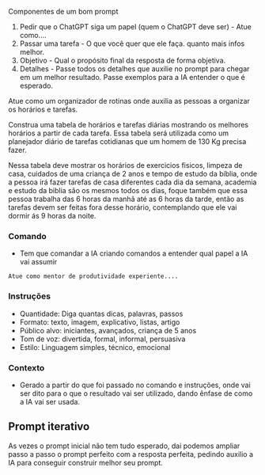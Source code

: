 Componentes de um bom prompt

1. Pedir que o ChatGPT siga um papel (quem o ChatGPT deve ser) - Atue como....
2. Passar uma tarefa - O que você quer que ele faça. quanto mais infos melhor.
3. Objetivo - Qual o propósito final da resposta de forma objetiva.
4. Detalhes - Passe todos os detalhes que auxilie no prompt para chegar em um melhor resultado. Passe exemplos para a IA entender o que é esperado.

Atue como um organizador de rotinas onde auxilia as pessoas a organizar os horários e tarefas. 

Construa uma tabela de horários e tarefas diárias mostrando os melhores horários a partir de cada tarefa. Essa tabela será utilizada como um planejador diário de tarefas cotidianas que um homem de 130 Kg precisa fazer. 

Nessa tabela deve mostrar os horários de exercicios fisicos, limpeza de casa, cuidados de uma criança de 2 anos e tempo de estudo da bíblia, onde a pessoa irá fazer tarefas de casa diferentes cada dia da semana, academia e estudo da biblia são os mesmos todos os dias, foque também que essa pessoa trabalha das 6 horas da manhã até as 6 horas da tarde, então as tarefas devem ser feitas fora desse horário, contemplando que ele vai dormir ás 9 horas da noite.

### Comando
- Tem que comandar a IA criando comandos a entender qual papel a IA vai assumir

```
Atue como mentor de produtividade experiente....
```
### Instruções
- Quantidade: Diga quantas dicas, palavras, passos
- Formato: texto, imagem, explicativo, listas, artigo
- Público alvo: iniciantes, avançados, criança de 5 anos
- Tom de voz: divertida, formal, informal, persuasiva
- Estilo: Linguagem simples, técnico, emocional

### Contexto
- Gerado a partir do que foi passado no comando e instruções, onde vai ser dito para o que o resultado vai ser utilizado, dando ênfase de como a IA vai ser usada.

## Prompt iterativo

As vezes o prompt inicial não tem tudo esperado, dai podemos ampliar passo a passo o prompt perfeito com a resposta perfeita, pedindo auxilio a IA para conseguir construir melhor seu prompt.

